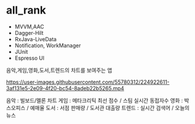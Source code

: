 # all_rank

- MVVM,AAC
- Dagger-Hilt
- RxJava-LiveData
- Notification, WorkManager
- JUnit
- Espresso UI

음악,게임,영화,도서,트렌드의 차트를 보여주는 앱



https://user-images.githubusercontent.com/55780312/224922611-3af131e5-2e09-4f20-bc54-8adeb22b5265.mp4



음악 : 빌보드/멜론 차트
게임 : 메타크리틱 최선 점수 / 스팀 실시간 동접자수
영화 : 박스오피스 / 예매율
도서 : 서점 판매량 / 도서관 대출량
트렌드 : 실시간 검색어 / 오늘의 뉴스


